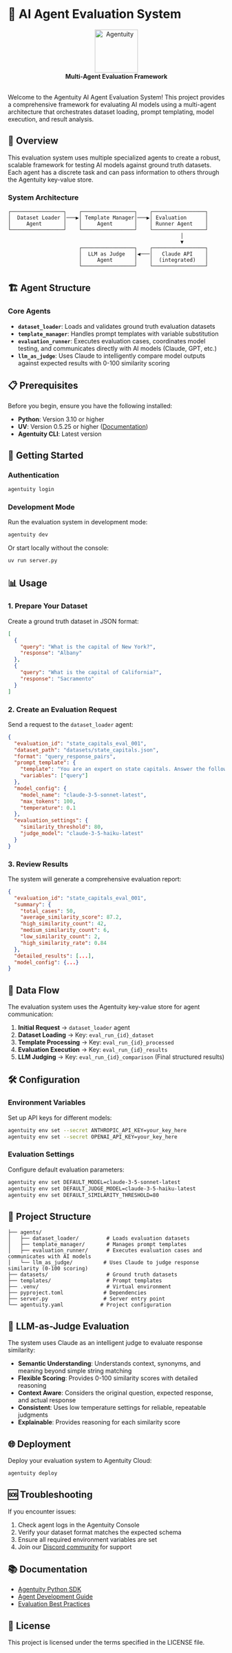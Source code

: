 # 🤖 AI Agent Evaluation System

<div align="center">
    <img src="https://raw.githubusercontent.com/agentuity/cli/refs/heads/main/.github/Agentuity.png" alt="Agentuity" width="100"/> <br/>
    <strong>Multi-Agent Evaluation Framework</strong> <br/>
<br />
</div>

Welcome to the Agentuity AI Agent Evaluation System! This project provides a comprehensive framework for evaluating AI models using a multi-agent architecture that orchestrates dataset loading, prompt templating, model execution, and result analysis.

## 🎯 Overview

This evaluation system uses multiple specialized agents to create a robust, scalable framework for testing AI models against ground truth datasets. Each agent has a discrete task and can pass information to others through the Agentuity key-value store.

### System Architecture

```
┌─────────────────┐    ┌─────────────────┐    ┌─────────────────┐
│  Dataset Loader │───▶│ Template Manager│───▶│ Evaluation      │
│     Agent       │    │     Agent       │    │ Runner Agent    │
└─────────────────┘    └─────────────────┘    └─────────────────┘
                                                        │
                                                        ▼
                       ┌─────────────────┐    ┌─────────────────┐
                       │  LLM as Judge   │◀───│   Claude API    │
                       │     Agent       │    │  (integrated)   │
                       └─────────────────┘    └─────────────────┘
```

## 🏗️ Agent Structure

### Core Agents

- **`dataset_loader`**: Loads and validates ground truth evaluation datasets
- **`template_manager`**: Handles prompt templates with variable substitution
- **`evaluation_runner`**: Executes evaluation cases, coordinates model testing, and communicates directly with AI models (Claude, GPT, etc.)
- **`llm_as_judge`**: Uses Claude to intelligently compare model outputs against expected results with 0-100 similarity scoring

## 📋 Prerequisites

Before you begin, ensure you have the following installed:

- **Python**: Version 3.10 or higher
- **UV**: Version 0.5.25 or higher ([Documentation](https://docs.astral.sh/uv/))
- **Agentuity CLI**: Latest version

## 🚀 Getting Started

### Authentication

```bash
agentuity login
```

### Development Mode

Run the evaluation system in development mode:

```bash
agentuity dev
```

Or start locally without the console:

```bash
uv run server.py
```

## 📊 Usage

### 1. Prepare Your Dataset

Create a ground truth dataset in JSON format:

```json
[
  {
    "query": "What is the capital of New York?",
    "response": "Albany"
  },
  {
    "query": "What is the capital of California?", 
    "response": "Sacramento"
  }
]
```

### 2. Create an Evaluation Request

Send a request to the `dataset_loader` agent:

```json
{
  "evaluation_id": "state_capitals_eval_001",
  "dataset_path": "datasets/state_capitals.json",
  "format": "query_response_pairs",
  "prompt_template": {
    "template": "You are an expert on state capitals. Answer the following question: {{query}}",
    "variables": ["query"]
  },
  "model_config": {
    "model_name": "claude-3-5-sonnet-latest",
    "max_tokens": 100,
    "temperature": 0.1
  },
  "evaluation_settings": {
    "similarity_threshold": 80,
    "judge_model": "claude-3-5-haiku-latest"
  }
}
```

### 3. Review Results

The system will generate a comprehensive evaluation report:

```json
{
  "evaluation_id": "state_capitals_eval_001",
  "summary": {
    "total_cases": 50,
    "average_similarity_score": 87.2,
    "high_similarity_count": 42,
    "medium_similarity_count": 6,
    "low_similarity_count": 2,
    "high_similarity_rate": 0.84
  },
  "detailed_results": [...],
  "model_config": {...}
}
```

## 🔄 Data Flow

The evaluation system uses the Agentuity key-value store for agent communication:

1. **Initial Request** → `dataset_loader` agent
2. **Dataset Loading** → Key: `eval_run_{id}_dataset`
3. **Template Processing** → Key: `eval_run_{id}_processed`
4. **Evaluation Execution** → Key: `eval_run_{id}_results`
5. **LLM Judging** → Key: `eval_run_{id}_comparison` (Final structured results)

## 🛠️ Configuration

### Environment Variables

Set up API keys for different models:

```bash
agentuity env set --secret ANTHROPIC_API_KEY=your_key_here
agentuity env set --secret OPENAI_API_KEY=your_key_here
```

### Evaluation Settings

Configure default evaluation parameters:

```bash
agentuity env set DEFAULT_MODEL=claude-3-5-sonnet-latest
agentuity env set DEFAULT_JUDGE_MODEL=claude-3-5-haiku-latest
agentuity env set DEFAULT_SIMILARITY_THRESHOLD=80
```

## 📁 Project Structure

```
├── agents/
│   ├── dataset_loader/         # Loads evaluation datasets
│   ├── template_manager/       # Manages prompt templates
│   ├── evaluation_runner/      # Executes evaluation cases and communicates with AI models
│   └── llm_as_judge/          # Uses Claude to judge response similarity (0-100 scoring)
├── datasets/                   # Ground truth datasets
├── templates/                  # Prompt templates
├── .venv/                      # Virtual environment
├── pyproject.toml             # Dependencies
├── server.py                  # Server entry point
└── agentuity.yaml            # Project configuration
```

## 🎯 LLM-as-Judge Evaluation

The system uses Claude as an intelligent judge to evaluate response similarity:

- **Semantic Understanding**: Understands context, synonyms, and meaning beyond simple string matching
- **Flexible Scoring**: Provides 0-100 similarity scores with detailed reasoning
- **Context Aware**: Considers the original question, expected response, and actual response
- **Consistent**: Uses low temperature settings for reliable, repeatable judgments
- **Explainable**: Provides reasoning for each similarity score

## 🌐 Deployment

Deploy your evaluation system to Agentuity Cloud:

```bash
agentuity deploy
```

## 🆘 Troubleshooting

If you encounter issues:

1. Check agent logs in the Agentuity Console
2. Verify your dataset format matches the expected schema
3. Ensure all required environment variables are set
4. Join our [Discord community](https://discord.com/invite/vtn3hgUfuc) for support

## 📚 Documentation

- [Agentuity Python SDK](https://agentuity.dev/SDKs/python)
- [Agent Development Guide](https://agentuity.dev/guides/agents)
- [Evaluation Best Practices](https://agentuity.dev/guides/evaluation)

## 📝 License

This project is licensed under the terms specified in the LICENSE file.
